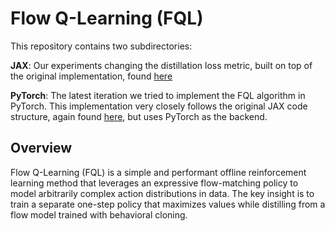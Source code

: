 # Flow Q-Learning (FQL)

This repository contains two subdirectories:

**JAX**: Our experiments changing the distillation loss metric, built on top of the original implementation, found [here](https://github.com/seohongpark/fql)

**PyTorch**: The latest iteration we tried to implement the FQL algorithm in PyTorch. This implementation very closely follows the original JAX code structure, again found [here](https://github.com/seohongpark/fql), but uses PyTorch as the backend.

## Overview

Flow Q-Learning (FQL) is a simple and performant offline reinforcement learning method that leverages an expressive flow-matching policy to model arbitrarily complex action distributions in data. The key insight is to train a separate one-step policy that maximizes values while distilling from a flow model trained with behavioral cloning.

